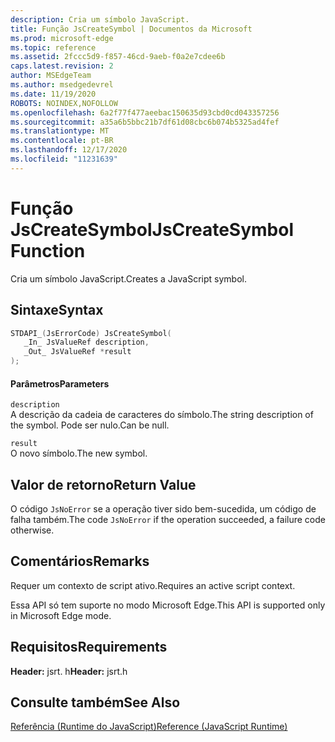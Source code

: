 ```yaml
---
description: Cria um símbolo JavaScript.
title: Função JsCreateSymbol | Documentos da Microsoft
ms.prod: microsoft-edge
ms.topic: reference
ms.assetid: 2fccc5d9-f857-46cd-9aeb-f0a2e7cdee6b
caps.latest.revision: 2
author: MSEdgeTeam
ms.author: msedgedevrel
ms.date: 11/19/2020
ROBOTS: NOINDEX,NOFOLLOW
ms.openlocfilehash: 6a2f77f477aeebac150635d93cbd0cd043357256
ms.sourcegitcommit: a35a6b5bbc21b7df61d08cbc6b074b5325ad4fef
ms.translationtype: MT
ms.contentlocale: pt-BR
ms.lasthandoff: 12/17/2020
ms.locfileid: "11231639"
---
```

# <span data-ttu-id="49bdf-103">Função JsCreateSymbol</span><span class="sxs-lookup"><span data-stu-id="49bdf-103">JsCreateSymbol Function</span></span>

<span data-ttu-id="49bdf-104">Cria um símbolo JavaScript.</span><span class="sxs-lookup"><span data-stu-id="49bdf-104">Creates a JavaScript symbol.</span></span>
  
## <span data-ttu-id="49bdf-105">Sintaxe</span><span class="sxs-lookup"><span data-stu-id="49bdf-105">Syntax</span></span>  
  
```cpp  
STDAPI_(JsErrorCode) JsCreateSymbol(  
   _In_ JsValueRef description,  
   _Out_ JsValueRef *result  
);  
```  
  
#### <span data-ttu-id="49bdf-106">Parâmetros</span><span class="sxs-lookup"><span data-stu-id="49bdf-106">Parameters</span></span>  
 `description`  
 <span data-ttu-id="49bdf-107">A descrição da cadeia de caracteres do símbolo.</span><span class="sxs-lookup"><span data-stu-id="49bdf-107">The string description of the symbol.</span></span> <span data-ttu-id="49bdf-108">Pode ser nulo.</span><span class="sxs-lookup"><span data-stu-id="49bdf-108">Can be null.</span></span>  
  
 `result`  
 <span data-ttu-id="49bdf-109">O novo símbolo.</span><span class="sxs-lookup"><span data-stu-id="49bdf-109">The new symbol.</span></span>  
  
## <span data-ttu-id="49bdf-110">Valor de retorno</span><span class="sxs-lookup"><span data-stu-id="49bdf-110">Return Value</span></span>  
 <span data-ttu-id="49bdf-111">O código `JsNoError` se a operação tiver sido bem-sucedida, um código de falha também.</span><span class="sxs-lookup"><span data-stu-id="49bdf-111">The code `JsNoError` if the operation succeeded, a failure code otherwise.</span></span>  
  
## <span data-ttu-id="49bdf-112">Comentários</span><span class="sxs-lookup"><span data-stu-id="49bdf-112">Remarks</span></span>  
 <span data-ttu-id="49bdf-113">Requer um contexto de script ativo.</span><span class="sxs-lookup"><span data-stu-id="49bdf-113">Requires an active script context.</span></span>  
  
 <span data-ttu-id="49bdf-114">Essa API só tem suporte no modo Microsoft Edge.</span><span class="sxs-lookup"><span data-stu-id="49bdf-114">This API is supported only in Microsoft Edge mode.</span></span>  
  
## <span data-ttu-id="49bdf-115">Requisitos</span><span class="sxs-lookup"><span data-stu-id="49bdf-115">Requirements</span></span>  
 <span data-ttu-id="49bdf-116">**Header:** jsrt. h</span><span class="sxs-lookup"><span data-stu-id="49bdf-116">**Header:** jsrt.h</span></span>  
  
## <span data-ttu-id="49bdf-117">Consulte também</span><span class="sxs-lookup"><span data-stu-id="49bdf-117">See Also</span></span>  
 [<span data-ttu-id="49bdf-118">Referência (Runtime do JavaScript)</span><span class="sxs-lookup"><span data-stu-id="49bdf-118">Reference (JavaScript Runtime)</span></span>](../chakra-hosting/reference-javascript-runtime.md)
